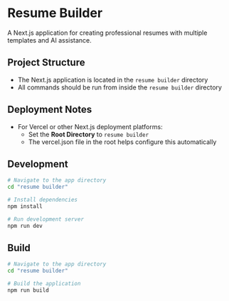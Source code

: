 # Resume Builder

A Next.js application for creating professional resumes with multiple templates and AI assistance.

## Project Structure

- The Next.js application is located in the `resume builder` directory
- All commands should be run from inside the `resume builder` directory

## Deployment Notes

- For Vercel or other Next.js deployment platforms:
  - Set the **Root Directory** to `resume builder`
  - The vercel.json file in the root helps configure this automatically

## Development

```bash
# Navigate to the app directory
cd "resume builder"

# Install dependencies
npm install

# Run development server
npm run dev
```

## Build

```bash
# Navigate to the app directory
cd "resume builder"

# Build the application
npm run build
```
